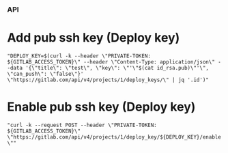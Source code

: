 ### API

# Add pub ssh key (Deploy key)
`"DEPLOY_KEY=$(curl -k --header \"PRIVATE-TOKEN: ${GITLAB_ACCESS_TOKEN}\" --header \"Content-Type: application/json\" --data '{\"title\": \"test\", \"key\": \"'\"$(cat id_rsa.pub)\"'\", \"can_push\": \"false\"}' \"https://gitlab.com/api/v4/projects/1/deploy_keys/\" | jq '.id')"`

# Enable pub ssh key (Deploy key)
`"curl -k --request POST --header \"PRIVATE-TOKEN: ${GITLAB_ACCESS_TOKEN}\" \"https://gitlab.com/api/v4/projects/1/deploy_key/${DEPLOY_KEY}/enable\""`